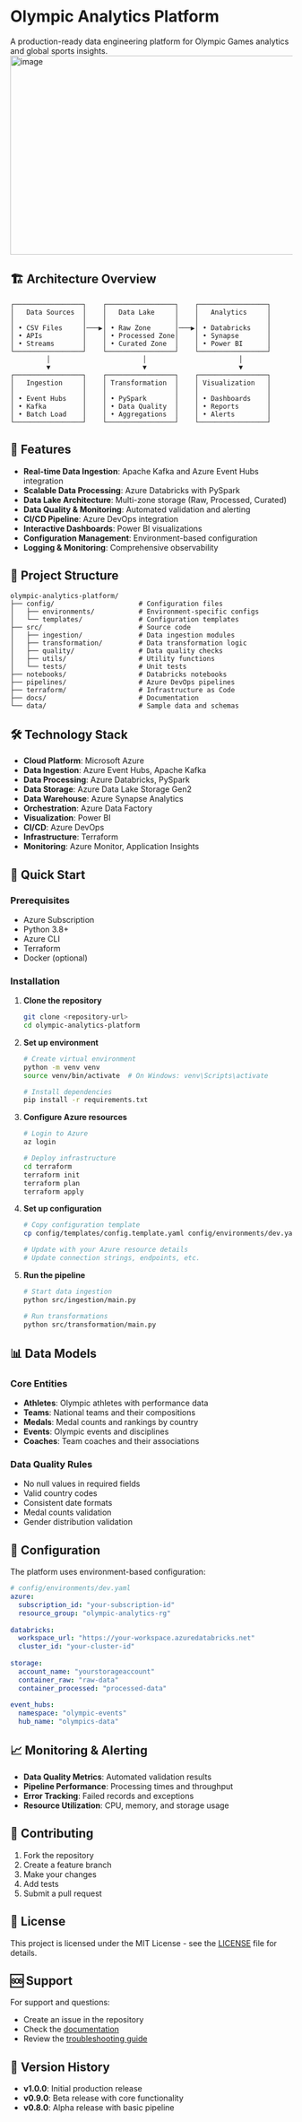 # Olympic Analytics Platform

A production-ready data engineering platform for Olympic Games analytics and global sports insights.
<img width="645" height="355" alt="image" src="https://github.com/user-attachments/assets/80ecf01c-e6aa-4f6c-ab87-bbe6de4eda55" />


## 🏗️ Architecture Overview

```
┌─────────────────┐    ┌─────────────────┐    ┌─────────────────┐
│   Data Sources  │    │   Data Lake     │    │   Analytics     │
│                 │    │                 │    │                 │
│ • CSV Files     │───▶│ • Raw Zone      │───▶│ • Databricks    │
│ • APIs          │    │ • Processed Zone│    │ • Synapse       │
│ • Streams       │    │ • Curated Zone  │    │ • Power BI      │
└─────────────────┘    └─────────────────┘    └─────────────────┘
         │                       │                       │
         ▼                       ▼                       ▼
┌─────────────────┐    ┌─────────────────┐    ┌─────────────────┐
│   Ingestion     │    │ Transformation  │    │ Visualization   │
│                 │    │                 │    │                 │
│ • Event Hubs    │    │ • PySpark       │    │ • Dashboards    │
│ • Kafka         │    │ • Data Quality  │    │ • Reports       │
│ • Batch Load    │    │ • Aggregations  │    │ • Alerts        │
└─────────────────┘    └─────────────────┘    └─────────────────┘
```

## 🚀 Features

- **Real-time Data Ingestion**: Apache Kafka and Azure Event Hubs integration
- **Scalable Data Processing**: Azure Databricks with PySpark
- **Data Lake Architecture**: Multi-zone storage (Raw, Processed, Curated)
- **Data Quality & Monitoring**: Automated validation and alerting
- **CI/CD Pipeline**: Azure DevOps integration
- **Interactive Dashboards**: Power BI visualizations
- **Configuration Management**: Environment-based configuration
- **Logging & Monitoring**: Comprehensive observability

## 📁 Project Structure

```
olympic-analytics-platform/
├── config/                     # Configuration files
│   ├── environments/           # Environment-specific configs
│   └── templates/              # Configuration templates
├── src/                        # Source code
│   ├── ingestion/              # Data ingestion modules
│   ├── transformation/         # Data transformation logic
│   ├── quality/                # Data quality checks
│   ├── utils/                  # Utility functions
│   └── tests/                  # Unit tests
├── notebooks/                  # Databricks notebooks
├── pipelines/                  # Azure DevOps pipelines
├── terraform/                  # Infrastructure as Code
├── docs/                       # Documentation
└── data/                       # Sample data and schemas
```

## 🛠️ Technology Stack

- **Cloud Platform**: Microsoft Azure
- **Data Ingestion**: Azure Event Hubs, Apache Kafka
- **Data Processing**: Azure Databricks, PySpark
- **Data Storage**: Azure Data Lake Storage Gen2
- **Data Warehouse**: Azure Synapse Analytics
- **Orchestration**: Azure Data Factory
- **Visualization**: Power BI
- **CI/CD**: Azure DevOps
- **Infrastructure**: Terraform
- **Monitoring**: Azure Monitor, Application Insights

## 🚀 Quick Start

### Prerequisites

- Azure Subscription
- Python 3.8+
- Azure CLI
- Terraform
- Docker (optional)

### Installation

1. **Clone the repository**
   ```bash
   git clone <repository-url>
   cd olympic-analytics-platform
   ```

2. **Set up environment**
   ```bash
   # Create virtual environment
   python -m venv venv
   source venv/bin/activate  # On Windows: venv\Scripts\activate
   
   # Install dependencies
   pip install -r requirements.txt
   ```

3. **Configure Azure resources**
   ```bash
   # Login to Azure
   az login
   
   # Deploy infrastructure
   cd terraform
   terraform init
   terraform plan
   terraform apply
   ```

4. **Set up configuration**
   ```bash
   # Copy configuration template
   cp config/templates/config.template.yaml config/environments/dev.yaml
   
   # Update with your Azure resource details
   # Update connection strings, endpoints, etc.
   ```

5. **Run the pipeline**
   ```bash
   # Start data ingestion
   python src/ingestion/main.py
   
   # Run transformations
   python src/transformation/main.py
   ```

## 📊 Data Models

### Core Entities

- **Athletes**: Olympic athletes with performance data
- **Teams**: National teams and their compositions
- **Medals**: Medal counts and rankings by country
- **Events**: Olympic events and disciplines
- **Coaches**: Team coaches and their associations

### Data Quality Rules

- No null values in required fields
- Valid country codes
- Consistent date formats
- Medal counts validation
- Gender distribution validation

## 🔧 Configuration

The platform uses environment-based configuration:

```yaml
# config/environments/dev.yaml
azure:
  subscription_id: "your-subscription-id"
  resource_group: "olympic-analytics-rg"
  
databricks:
  workspace_url: "https://your-workspace.azuredatabricks.net"
  cluster_id: "your-cluster-id"
  
storage:
  account_name: "yourstorageaccount"
  container_raw: "raw-data"
  container_processed: "processed-data"
  
event_hubs:
  namespace: "olympic-events"
  hub_name: "olympics-data"
```

## 📈 Monitoring & Alerting

- **Data Quality Metrics**: Automated validation results
- **Pipeline Performance**: Processing times and throughput
- **Error Tracking**: Failed records and exceptions
- **Resource Utilization**: CPU, memory, and storage usage

## 🤝 Contributing

1. Fork the repository
2. Create a feature branch
3. Make your changes
4. Add tests
5. Submit a pull request

## 📝 License

This project is licensed under the MIT License - see the [LICENSE](LICENSE) file for details.

## 🆘 Support

For support and questions:
- Create an issue in the repository
- Check the [documentation](docs/)
- Review the [troubleshooting guide](docs/troubleshooting.md)

## 🔄 Version History

- **v1.0.0**: Initial production release
- **v0.9.0**: Beta release with core functionality
- **v0.8.0**: Alpha release with basic pipeline 
